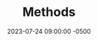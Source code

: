 ---
date: 2023-07-24 09:00:00 -0500
title: "Methods"
guide: hcd-design-operations
primary_image: hcd-design-operations
---